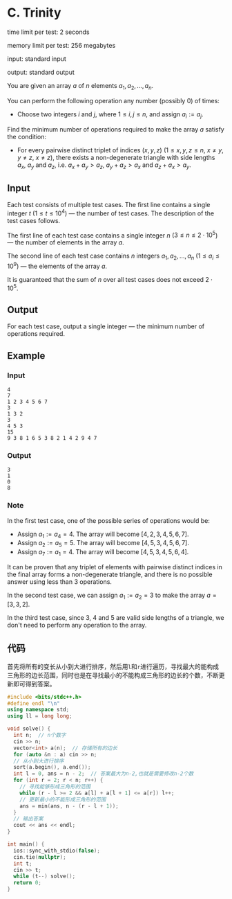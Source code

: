 # C. Trinity

time limit per test: 2 seconds

memory limit per test: 256 megabytes

input: standard input

output: standard output

You are given an array $a$ of $n$ elements $a_1, a_2, \ldots, a_n$.

You can perform the following operation any number (possibly $0$) of times:

-   Choose two integers $i$ and $j$, where $1 \le i, j \le n$, and assign $a_i := a_j$.

Find the minimum number of operations required to make the array $a$ satisfy the condition:

-   For every pairwise distinct triplet of indices $(x, y, z)$ ($1 \le x, y, z \le n$, $x \ne y$, $y \ne z$, $x \ne z$), there exists a non-degenerate triangle with side lengths $a_x$, $a_y$ and $a_z$, i.e. $a_x + a_y \gt a_z$, $a_y + a_z \gt a_x$ and $a_z + a_x \gt a_y$.

## **Input**

Each test consists of multiple test cases. The first line contains a single integer $t$ ($1 \le t \le 10^4$) — the number of test cases. The description of the test cases follows.

The first line of each test case contains a single integer $n$ ($3 \le n \le 2 \cdot 10^5$) — the number of elements in the array $a$.

The second line of each test case contains $n$ integers $a_1, a_2, \ldots, a_n$ ($1 \le a_i \le 10^9$) — the elements of the array $a$.

It is guaranteed that the sum of $n$ over all test cases does not exceed $2 \cdot 10^5$.

## **Output**

For each test case, output a single integer — the minimum number of operations required.

## Example

### Input

```
4
7
1 2 3 4 5 6 7
3
1 3 2
3
4 5 3
15
9 3 8 1 6 5 3 8 2 1 4 2 9 4 7
```

### Output

```
3
1
0
8
```

### **Note**

In the first test case, one of the possible series of operations would be:

-   Assign $a_1 := a_4 = 4$. The array will become $[4, 2, 3, 4, 5, 6, 7]$.
-   Assign $a_2 := a_5 = 5$. The array will become $[4, 5, 3, 4, 5, 6, 7]$.
-   Assign $a_7 := a_1 = 4$. The array will become $[4, 5, 3, 4, 5, 6, 4]$.

It can be proven that any triplet of elements with pairwise distinct indices in the final array forms a non-degenerate triangle, and there is no possible answer using less than $3$ operations.

In the second test case, we can assign $a_1 := a_2 = 3$ to make the array $a = [3, 3, 2]$.

In the third test case, since $3$, $4$ and $5$ are valid side lengths of a triangle, we don't need to perform any operation to the array.

## 代码

​	首先将所有的变长从小到大进行排序，然后用`l`和`r`进行遍历，寻找最大的能构成三角形的边长范围，同时也是在寻找最小的不能构成三角形的边长的个数，不断更新即可得到答案。

```cpp
#include <bits/stdc++.h>
#define endl "\n"
using namespace std;
using ll = long long;

void solve() {
  int n;  // n个数字
  cin >> n;
  vector<int> a(n);  // 存储所有的边长
  for (auto &n : a) cin >> n;
  // 从小到大进行排序
  sort(a.begin(), a.end());
  int l = 0, ans = n - 2;  // 答案最大为n-2,也就是需要修改n-2个数
  for (int r = 2; r < n; r++) {
    // 寻找能够形成三角形的范围
    while (r - l >= 2 && a[l] + a[l + 1] <= a[r]) l++;
    // 更新最小的不能形成三角形的范围
    ans = min(ans, n - (r - l + 1));
  }
  // 输出答案
  cout << ans << endl;
}

int main() {
  ios::sync_with_stdio(false);
  cin.tie(nullptr);
  int t;
  cin >> t;
  while (t--) solve();
  return 0;
}
```

